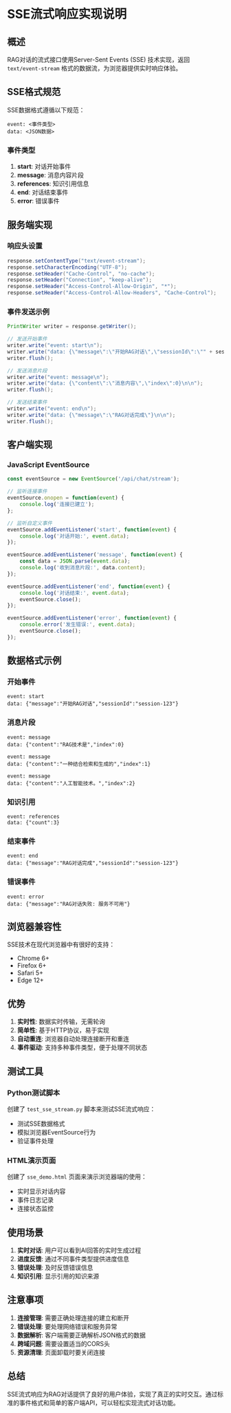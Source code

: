 # SSE流式响应实现说明

## 概述

RAG对话的流式接口使用Server-Sent Events (SSE) 技术实现，返回 `text/event-stream` 格式的数据流，为浏览器提供实时响应体验。

## SSE格式规范

SSE数据格式遵循以下规范：
```
event: <事件类型>
data: <JSON数据>

```

### 事件类型

1. **start**: 对话开始事件
2. **message**: 消息内容片段
3. **references**: 知识引用信息
4. **end**: 对话结束事件
5. **error**: 错误事件

## 服务端实现

### 响应头设置
```java
response.setContentType("text/event-stream");
response.setCharacterEncoding("UTF-8");
response.setHeader("Cache-Control", "no-cache");
response.setHeader("Connection", "keep-alive");
response.setHeader("Access-Control-Allow-Origin", "*");
response.setHeader("Access-Control-Allow-Headers", "Cache-Control");
```

### 事件发送示例
```java
PrintWriter writer = response.getWriter();

// 发送开始事件
writer.write("event: start\n");
writer.write("data: {\"message\":\"开始RAG对话\",\"sessionId\":\"" + sessionId + "\"}\n\n");
writer.flush();

// 发送消息片段
writer.write("event: message\n");
writer.write("data: {\"content\":\"消息内容\",\"index\":0}\n\n");
writer.flush();

// 发送结束事件
writer.write("event: end\n");
writer.write("data: {\"message\":\"RAG对话完成\"}\n\n");
writer.flush();
```

## 客户端实现

### JavaScript EventSource
```javascript
const eventSource = new EventSource('/api/chat/stream');

// 监听连接事件
eventSource.onopen = function(event) {
    console.log('连接已建立');
};

// 监听自定义事件
eventSource.addEventListener('start', function(event) {
    console.log('对话开始:', event.data);
});

eventSource.addEventListener('message', function(event) {
    const data = JSON.parse(event.data);
    console.log('收到消息片段:', data.content);
});

eventSource.addEventListener('end', function(event) {
    console.log('对话结束:', event.data);
    eventSource.close();
});

eventSource.addEventListener('error', function(event) {
    console.error('发生错误:', event.data);
    eventSource.close();
});
```

## 数据格式示例

### 开始事件
```
event: start
data: {"message":"开始RAG对话","sessionId":"session-123"}

```

### 消息片段
```
event: message
data: {"content":"RAG技术是","index":0}

event: message
data: {"content":"一种结合检索和生成的","index":1}

event: message
data: {"content":"人工智能技术。","index":2}

```

### 知识引用
```
event: references
data: {"count":3}

```

### 结束事件
```
event: end
data: {"message":"RAG对话完成","sessionId":"session-123"}

```

### 错误事件
```
event: error
data: {"message":"RAG对话失败: 服务不可用"}

```

## 浏览器兼容性

SSE技术在现代浏览器中有很好的支持：
- Chrome 6+
- Firefox 6+
- Safari 5+
- Edge 12+

## 优势

1. **实时性**: 数据实时传输，无需轮询
2. **简单性**: 基于HTTP协议，易于实现
3. **自动重连**: 浏览器自动处理连接断开和重连
4. **事件驱动**: 支持多种事件类型，便于处理不同状态

## 测试工具

### Python测试脚本
创建了 `test_sse_stream.py` 脚本来测试SSE流式响应：
- 测试SSE数据格式
- 模拟浏览器EventSource行为
- 验证事件处理

### HTML演示页面
创建了 `sse_demo.html` 页面来演示浏览器端的使用：
- 实时显示对话内容
- 事件日志记录
- 连接状态监控

## 使用场景

1. **实时对话**: 用户可以看到AI回答的实时生成过程
2. **进度反馈**: 通过不同事件类型提供进度信息
3. **错误处理**: 及时反馈错误信息
4. **知识引用**: 显示引用的知识来源

## 注意事项

1. **连接管理**: 需要正确处理连接的建立和断开
2. **错误处理**: 要处理网络错误和服务异常
3. **数据解析**: 客户端需要正确解析JSON格式的数据
4. **跨域问题**: 需要设置适当的CORS头
5. **资源清理**: 页面卸载时要关闭连接

## 总结

SSE流式响应为RAG对话提供了良好的用户体验，实现了真正的实时交互。通过标准的事件格式和简单的客户端API，可以轻松实现流式对话功能。 